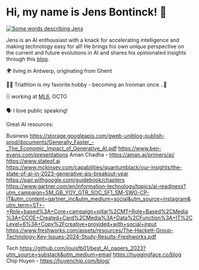 <h1>Hi, my name is Jens Bontinck! 👋</h1>

<a href="https://git.io/typing-svg">
  <img src="https://readme-typing-svg.demolab.com?font=Fira+Code&duration=2500&pause=1000&color=198A1B&width=435&lines=Machine+Learning+and+AI;Public+Speaker;Lecturer+at+business+School;Triathlete;Father;" alt="Some words describing Jens" />
</a>

<p>
  Jens is an AI enthousiast with a knack for accelerating intelligence and making technology easy for all! He brings his own unique perspective on the current and future evolutions in AI and shares his opinionated insights through this <a href="https://medium.com/@jens.bontinck">blog</a>. 

  🌍 living in Antwerp, originating from Ghent
  
  🚴🏻 Triathlon is my favorite hobby - becoming an Ironman once...💭
  
  🗄️ working at <a href="www.ml6.eu">ML6</a>, OCTO

  🗣 I love public speaking!
  

</p>

<p>Great AI resources:  

Business
https://storage.googleapis.com/gweb-uniblog-publish-prod/documents/Generally_Faster_-_The_Economic_Impact_of_Generative_AI.pdf
https://www.ben-evans.com/presentations
Aman Chadha - https://aman.ai/primers/ai/
https://www.stateof.ai
https://www.mckinsey.com/capabilities/quantumblack/our-insights/the-state-of-ai-in-2023-generative-ais-breakout-year
https://pair.withgoogle.com/guidebook/chapters
https://www.gartner.com/en/information-technology/topics/ai-readiness?utm_campaign=SM_GB_YOY_GTR_SOC_SF1_SM-SWG-CP-IT&utm_content=gartner_inc&utm_medium=social&utm_source=instagram&utm_term=ST+-+Role+based%3A+Core+campaign+pillar%2CMT+Role+Based%2CMedia%3A+CCOE+Created+Card%2CMedia%3A+Data%2CFunction%3A+IT%2CLevel+6%3A+Copy%2Fcreative+provided+with+social+input
https://www.freshworks.com/assets/resources/The-Hackett-Group-Technology-Key-Issues-2024-Study-Results-Freshworks.pdf

Tech
https://github.com/louisfb01/best_AI_papers_2023?utm_source=substack&utm_medium=email
https://huggingface.co/blog
Chip Huyen - https://huyenchip.com/blog/




</p>

